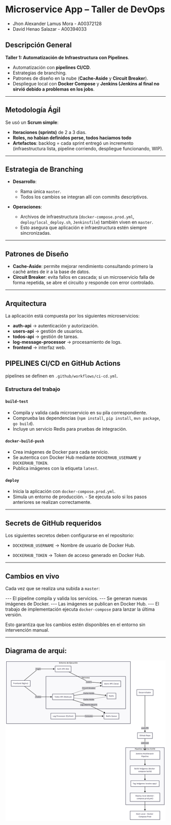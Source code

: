 # Microservice App – Taller de DevOps

- Jhon Alexander Lamus Mora - A00372128
- David Henao Salazar - A00394033

## Descripción General
**Taller 1: Automatización de Infraestructura con Pipelines**.  
- Automatización con **pipelines CI/CD**.  
- Estrategias de branching.  
- Patrones de diseño en la nube (**Cache-Aside** y **Circuit Breaker**).  
- Despliegue local con **Docker Compose** y **Jenkins (Jenkins al final no sirvió debido a problemas en los jobs**.  

---

## Metodología Ágil
Se usó un **Scrum simple**:
- **Iteraciones (sprints)** de 2 a 3 dias.  
- **Roles, no habian definidos perse, todos haciamos todo**
- **Artefactos**: backlog = cada sprint entregó un incremento (infraestructura lista, pipeline corriendo, despliegue funcionando, WIP).  

---

## Estrategia de Branching
- **Desarrollo**:  
  - Rama única `master`.  
  - Todos los cambios se integran allí con commits descriptivos.  

- **Operaciones**:  
  - Archivos de infraestructura (`docker-compose.prod.yml`, `deploy/local_deploy.sh`, `Jenkinsfile`) también viven en `master`.  
  - Esto asegura que aplicación e infraestructura estén siempre sincronizadas.  

---

## Patrones de Diseño
- **Cache-Aside**: permite mejorar rendimiento consultando primero la caché antes de ir a la base de datos.  
- **Circuit Breaker**: evita fallos en cascada; si un microservicio falla de forma repetida, se abre el circuito y responde con error controlado.  

---

## Arquitectura
La aplicación está compuesta por los siguientes microservicios:
- **auth-api** → autenticación y autorización.  
- **users-api** → gestión de usuarios.  
- **todos-api** → gestión de tareas.  
- **log-message-processor** → procesamiento de logs.  
- **frontend** → interfaz web.  

## PIPELINES CI/CD en GitHub Actions

pipelines se definen en `.github/workflows/ci-cd.yml`.

### Estructura del trabajo

#### `build-test`
- Compila y valida cada microservicio en su pila correspondiente.
- Comprueba las dependencias (`npm install`, `pip install`, `mvn package`, `go build`).
- Incluye un servicio Redis para pruebas de integración.

#### `docker-build-push`
- Crea imágenes de Docker para cada servicio.
- Se autentica con Docker Hub mediante `DOCKERHUB_USERNAME` y `DOCKERHUB_TOKEN`.
- Publica imágenes con la etiqueta `latest`.

#### `deploy`
- Inicia la aplicación con `docker-compose.prod.yml`.
- Simula un entorno de producción. - Se ejecuta solo si los pasos anteriores se realizan correctamente.

---

## Secrets de GitHub requeridos

Los siguientes secretos deben configurarse en el repositorio:

- `DOCKERHUB_USERNAME` → Nombre de usuario de Docker Hub.

- `DOCKERHUB_TOKEN` → Token de acceso generado en Docker Hub.

---

## Cambios en vivo

Cada vez que se realiza una subida a `master`:

--- El pipeline compila y valida los servicios.
--- Se generan nuevas imágenes de Docker.
--- Las imágenes se publican en Docker Hub.
--- El trabajo de implementación ejecuta `docker-compose` para lanzar la última versión.

Esto garantiza que los cambios estén disponibles en el entorno sin intervención manual.

---

## Diagrama de arqui:  
![microservice-app-example](/docs/Architecture_diagram.png)

